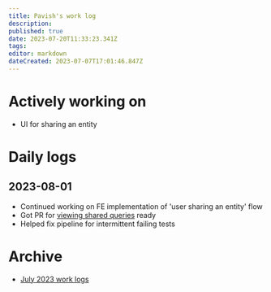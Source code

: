 ```yaml
---
title: Pavish's work log
description: 
published: true
date: 2023-07-20T11:33:23.341Z
tags: 
editor: markdown
dateCreated: 2023-07-07T17:01:46.847Z
---
```


# Actively working on
* UI for sharing an entity

# Daily logs
## 2023-08-01
* Continued working on FE implementation of 'user sharing an entity' flow
* Got PR for [viewing shared queries](https://github.com/centerofci/mathesar/pull/3113) ready
* Helped fix pipeline for intermittent failing tests

# Archive
 - [July 2023 work logs](/team/worklogs/pavish/2023-07.md)
